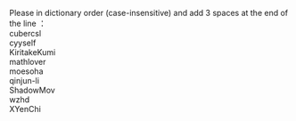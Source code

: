 Please in dictionary order (case-insensitive) and add 3 spaces at the end of the line ：   
cubercsl   
cyyself   
KiritakeKumi   
mathlover   
moesoha  
qinjun-li    
ShadowMov   
wzhd   
XYenChi   

